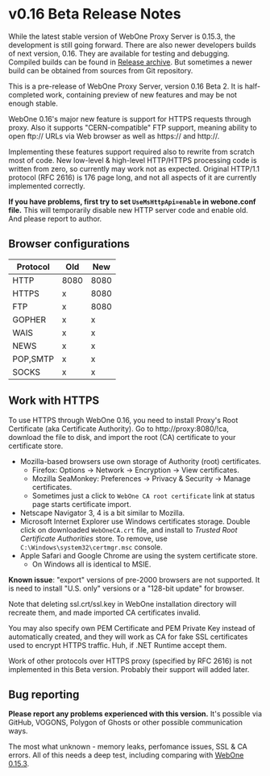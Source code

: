 # v0.16 Beta Release Notes

While the latest stable version of WebOne Proxy Server is 0.15.3, the development is still going forward. There are also newer developers builds of next version, 0.16. They are available for testing and debugging. Compiled builds can be found in [Release archive](https://github.com/atauenis/webone/releases). But sometimes a newer build can be obtained from sources from Git repository.

This is a pre-release of WebOne Proxy Server, version 0.16 Beta 2. It is half-completed work, containing preview of new features and may be not enough stable.

WebOne 0.16's major new feature is support for HTTPS requests through proxy. Also it supports "CERN-compatible" FTP support, meaning ability to open ftp:// URLs via Web browser as well as https:// and http://.

 Implementing these features support required also to rewrite from scratch most of code. New low-level & high-level HTTP/HTTPS processing code is written from zero, so currently may work not as expected. Original HTTP/1.1 protocol (RFC 2616) is 176 page long, and not all aspects of it are currently implemented correctly.

**If you have problems, first try to set `UseMsHttpApi=enable` in webone.conf file.** This will temporarily disable new HTTP server code and enable old. And please report to author.

## Browser configurations

|Protocol|Old |New |
|--------|----|----|
|HTTP    |8080|8080|
|HTTPS   |x   |8080|
|FTP     |x   |8080|
|GOPHER  |x   |x   |
|WAIS    |x   |x   |
|NEWS    |x   |x   |
|POP,SMTP|x   |x   |
|SOCKS   |x   |x   |


## Work with HTTPS

To use HTTPS through WebOne 0.16, you need to install Proxy's Root Certificate (aka Certificate Authority). Go to http://proxy:8080/!ca, download the file to disk, and import the root (CA) certificate to your certificate store.

- Mozilla-based browsers use own storage of Authority (root) certificates. 
  - Firefox: Options -> Network -> Encryption -> View certificates.
  - Mozilla SeaMonkey: Preferences -> Privacy & Security -> Manage certificates.
  - Sometimes just a click to `WebOne CA root certificate` link at status page starts certificate import.
- Netscape Navigator 3, 4 is a bit similar to Mozilla.
- Microsoft Internet Explorer use Windows certificates storage. Double click on downloaded `WebOneCA.crt` file, and install to *Trusted Root Certificate Authorities* store. To remove, use `C:\Windows\system32\certmgr.msc` console.
- Apple Safari and Google Chrome are using the system certificate store.
  - On Windows all is identical to MSIE.

**Known issue**: "export" versions of pre-2000 browsers are not supported. It is need to install "U.S. only" versions or a "128-bit update" for browser.

Note that deleting ssl.crt/ssl.key in WebOne installation directory will recreate them, and made imported CA certificates invalid.

You may also specify own PEM Certificate and PEM Private Key instead of automatically created, and they will work as CA for fake SSL certificates used to encrypt HTTPS traffic. Huh, if .NET Runtime accept them.

Work of other protocols over HTTPS proxy (specified by RFC 2616) is not implemented in this Beta version. Probably their support will added later.

## Bug reporting

**Please report any problems experienced with this version.** It's possible via GitHub, VOGONS, Polygon of Ghosts or other possible communication ways.

The most what unknown - memory leaks, perfomance issues, SSL & CA errors. All of this needs a deep test, including comparing with [WebOne 0.15.3](https://github.com/atauenis/webone/releases/tag/v0.15.3).